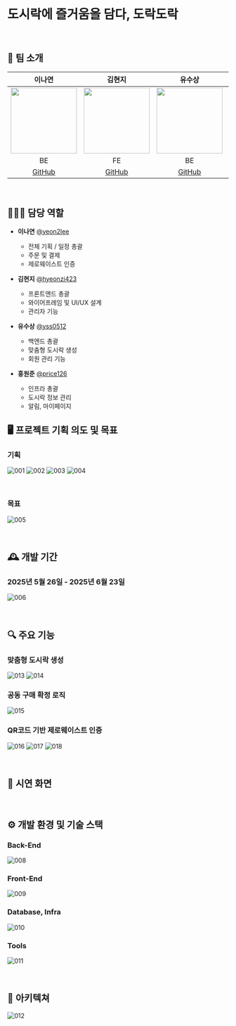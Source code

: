 # 도시락에 즐거움을 담다, 도락도락
<br>

## 👥 팀 소개
| 이나연 | 김현지 | 유수상 | 홍원준 |
|:------:|:------:|:------:|:------:|
| <img src="https://github.com/yeon2lee.png" width="150"> | <img src="https://github.com/hyeonzi423.png" width="150"> | <img src="https://github.com/yss0512.png" width="150"> | <img src="https://github.com/price126.png" width="150"> |
| BE | FE | BE | BE |
| [GitHub](https://github.com/yeon2lee) | [GitHub](https://github.com/hyeonzi423) | [GitHub](https://github.com/yss0512) | [GitHub](https://github.com/price126) |
<br>

## 🧑‍🤝‍🧑 담당 역할
- **이나연** [@yeon2lee](https://github.com/yeon2lee)
  - 전체 기획 / 일정 총괄
  - 주문 및 결제
  - 제로웨이스트 인증
    
- **김현지** [@hyeonzi423](https://github.com/hyeonzi423)
  - 프론트엔드 총괄
  - 와이어프레임 및 UI/UX 설계
  - 관리자 기능
    
- **유수상** [@yss0512](https://github.com/yss0512)
  - 백엔드 총괄
  - 맞춤형 도시락 생성
  - 회원 관리 기능
    
- **홍원준** [@price126](https://github.com/price126)
  - 인프라 총괄
  - 도시락 정보 관리
  - 알림, 마이페이지

## 🖥️ 프로젝트 기획 의도 및 목표
### 기획
![001](https://github.com/user-attachments/assets/27557d25-6396-49b5-963c-4c5bf67c70df)
![002](https://github.com/user-attachments/assets/17bd6825-3345-46bb-8928-fbc5cc9a90cd)
![003](https://github.com/user-attachments/assets/caab5229-2eef-4e96-a7ea-2b2723f9e796)
![004](https://github.com/user-attachments/assets/008a3666-04bc-4f40-91b6-c24f13e3e5c2)

<br>

### 목표
![005](https://github.com/user-attachments/assets/f41f5083-219b-400a-a3b9-4c9b01e790b1)

<br>

## 🕰️ 개발 기간
### 2025년 5월 26일 - 2025년 6월 23일
![006](https://github.com/user-attachments/assets/d02ebc43-77d0-400e-becb-78d6f2d01365)

<br>

## 🔍 주요 기능
### 맞춤형 도시락 생성
![013](https://github.com/user-attachments/assets/8a80c004-3044-4e73-b0ad-75a4b5394073)
![014](https://github.com/user-attachments/assets/dc04338b-202c-4979-a884-44b12c75681c)

### 공동 구매 확정 로직
![015](https://github.com/user-attachments/assets/651a49fe-b19b-4cc6-9963-4f4e27cccd84)

### QR코드 기반 제로웨이스트 인증
![016](https://github.com/user-attachments/assets/ef2563d2-ac93-4796-8733-ee9b548bf2b0)
![017](https://github.com/user-attachments/assets/1e8c5bd9-86e2-4b0a-b864-f0e2b1cac02a)
![018](https://github.com/user-attachments/assets/5f2b8902-0b37-4b14-a42d-29407b522818)

<br>

## 🎥 시연 화면

<br>

## ⚙️ 개발 환경 및 기술 스택

### Back-End
![008](https://github.com/user-attachments/assets/4a845150-e9b9-4561-8e9f-2476fd92d3ac)

### Front-End
![009](https://github.com/user-attachments/assets/ab6fd99f-1ec0-49f7-ac7f-12ba56b7650b)

### Database, Infra
![010](https://github.com/user-attachments/assets/74c69c25-3268-4b69-9a86-8b21b7979a6b)

### Tools
![011](https://github.com/user-attachments/assets/ec113cdb-c47b-420a-bba0-d2efa618724d)

<br>

## 🧱 아키텍쳐
![012](https://github.com/user-attachments/assets/852e7694-dd50-4ac7-adc6-d989f85c6de2)

<br>
